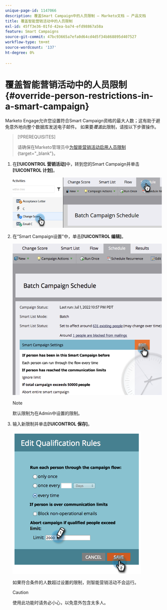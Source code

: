 ```yaml
---
unique-page-id: 1147066
description: 覆盖Smart Campaign中的人员限制 — Marketo文档 — 产品文档
title: 覆盖智能营销活动中的人员限制
exl-id: 45ff3e36-01fd-42ea-ba74-efd98867a58a
feature: Smart Campaigns
source-git-commit: 47bc93665a7efa0d64cd4d5f34b868895d407527
workflow-type: tm+mt
source-wordcount: '137'
ht-degree: 0%

---
```


# 覆盖智能营销活动中的人员限制 {#override-person-restrictions-in-a-smart-campaign}

Marketo Engage允许您设置符合Smart Campaign资格的最大人数；这有助于避免意外地向整个数据库发送电子邮件。 如果要&#x200B;_覆盖_&#x200B;此限制，请按以下步骤操作。

>[!PREREQUISITES]
>
>请确保在Marketo管理员中[为智能营销活动启用人员限制](/help/marketo/product-docs/administration/email-setup/enable-person-restrictions-for-smart-campaigns.md){target="_blank"}。

1. 在&#x200B;**[!UICONTROL 营销活动]**&#x200B;中，转到您的Smart Campaign并单击&#x200B;**[!UICONTROL 计划]**。

   ![](assets/override-person-restrictions-in-a-smart-campaign-1.png)

1. 在“Smart Campaign设置”中，单击&#x200B;**[!UICONTROL 编辑]**。

   ![](assets/override-person-restrictions-in-a-smart-campaign-2.png)

   >[!NOTE]
   >
   >默认限制为在Admin中设置的限制。

1. 输入新限制并单击&#x200B;**[!UICONTROL 保存]**。

   ![](assets/override-person-restrictions-in-a-smart-campaign-3.png)

   如果符合条件的人数超过设置的限制，则智能营销活动不会运行。

   >[!CAUTION]
   >
   >使用此功能时请务必小心，以免意外包含太多人。
